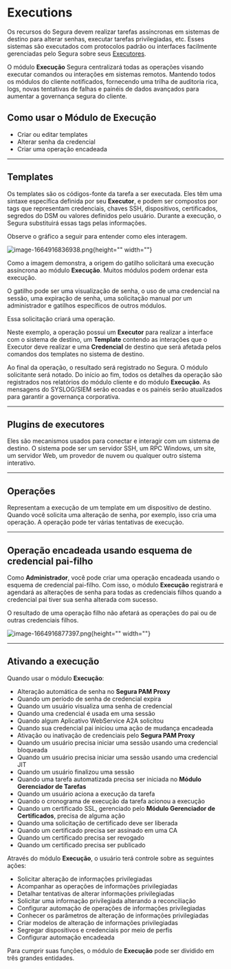 # Executions

Os recursos do Segura devem realizar tarefas assíncronas em sistemas de destino para alterar senhas, executar tarefas privilegiadas, etc. Esses sistemas são executados com protocolos padrão ou interfaces facilmente gerenciadas pelo Segura sobre seus [Executores](https://docs.Segura.io/v4/docs/pt/executions-executors).

O módulo **Execução** Segura centralizará todas as operações visando executar comandos ou interações em sistemas remotos. Mantendo todos os módulos do cliente notificados, fornecendo uma trilha de auditoria rica, logs, novas tentativas de falhas e painéis de dados avançados para aumentar a governança segura do cliente.

## Como usar o Módulo de Execução

* Criar ou editar templates  
* Alterar senha da credencial
* Criar uma operação encadeada

---

## Templates

Os templates são os códigos-fonte da tarefa a ser executada. Eles têm uma sintaxe específica definida por seu **Executor**, e podem ser compostos por tags que representam credenciais, chaves SSH, dispositivos, certificados, segredos do DSM ou valores definidos pelo usuário. Durante a execução, o Segura substituirá essas tags pelas informações.

Observe o gráfico a seguir para entender como eles interagem.

![image-1664916836938.png](https://cdn.document360.io/5a1d58df-64ce-42a2-8b23-688477d32f33/Images/Documentation/image-1664916836938%281%29.png){height="" width=""}


Como a imagem demonstra, a origem do gatilho solicitará uma execução assíncrona ao módulo **Execução**. Muitos módulos podem ordenar esta execução.

O gatilho pode ser uma visualização de senha, o uso de uma credencial na sessão, uma expiração de senha, uma solicitação manual por um administrador e gatilhos específicos de outros módulos.

Essa solicitação criará uma operação.

Neste exemplo, a operação possui um **Executor** para realizar a interface com o sistema de destino, um **Template** contendo as interações que o Executor deve realizar e uma **Credencial** de destino que será afetada pelos comandos dos templates no sistema de destino.

Ao final da operação, o resultado será registrado no Segura. O módulo solicitante será notado. Do início ao fim, todos os detalhes da operação são registrados nos relatórios do módulo cliente e do módulo **Execução**. As mensagens do SYSLOG/SIEM serão ecoadas e os painéis serão atualizados para garantir a governança corporativa.

---

## Plugins de executores

Eles são mecanismos usados para conectar e interagir com um sistema de destino. O sistema pode ser um servidor SSH, um RPC Windows, um site, um servidor Web, um provedor de nuvem ou qualquer outro sistema interativo.

---

## Operações

Representam a execução de um template em um dispositivo de destino. Quando você solicita uma alteração de senha, por exemplo, isso cria uma operação. A operação pode ter várias tentativas de execução.

---

## Operação encadeada usando esquema de credencial pai-filho

Como **Administrador**, você pode criar uma operação encadeada usando o esquema de credencial pai-filho. Com isso, o módulo **Execução** registrará e agendará as alterações de senha para todas as credenciais filhos quando a credencial pai tiver sua senha alterada com sucesso.

O resultado de uma operação filho não afetará as operações do pai ou de outras credenciais filhos.

![image-1664916877397.png](https://cdn.document360.io/5a1d58df-64ce-42a2-8b23-688477d32f33/Images/Documentation/image-1664916877397%281%29.png){height="" width=""}


 ---

## Ativando a execução

Quando usar o módulo **Execução**:

* Alteração automática de senha no **Segura PAM Proxy**  
* Quando um período de senha de credencial expira  
* Quando um usuário visualiza uma senha de credencial  
* Quando uma credencial é usada em uma sessão  
* Quando algum Aplicativo WebService A2A solicitou  
* Quando sua credencial pai iniciou uma ação de mudança encadeada  
* Ativação ou inativação de credenciais pelo **Segura PAM Proxy**  
* Quando um usuário precisa iniciar uma sessão usando uma credencial bloqueada  
* Quando um usuário precisa iniciar uma sessão usando uma credencial JIT  
* Quando um usuário finalizou uma sessão  
* Quando uma tarefa automatizada precisa ser iniciada no **Módulo Gerenciador de Tarefas**  
* Quando um usuário aciona a execução da tarefa  
* Quando o cronograma de execução da tarefa acionou a execução  
* Quando um certificado SSL, gerenciado pelo **Módulo Gerenciador de Certificados**, precisa de alguma ação  
* Quando uma solicitação de certificado deve ser liberada  
* Quando um certificado precisa ser assinado em uma CA  
* Quando um certificado precisa ser revogado  
* Quando um certificado precisa ser publicado

Através do módulo **Execução**, o usuário terá controle sobre as seguintes ações:

* Solicitar alteração de informações privilegiadas  
* Acompanhar as operações de informações privilegiadas  
* Detalhar tentativas de alterar informações privilegiadas  
* Solicitar uma informação privilegiada alterando a reconciliação  
* Configurar automação de operações de informações privilegiadas  
* Conhecer os parâmetros de alteração de informações privilegiadas  
* Criar modelos de alteração de informações privilegiadas  
* Segregar dispositivos e credenciais por meio de perfis  
* Configurar automação encadeada

Para cumprir suas funções, o módulo de **Execução** pode ser dividido em três grandes entidades.